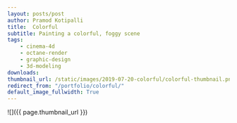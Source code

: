 ```yaml
---
layout: posts/post
author: Pramod Kotipalli
title:  Colorful
subtitle: Painting a colorful, foggy scene
tags:
    - cinema-4d
    - octane-render
    - graphic-design
    - 3d-modeling
downloads:
thumbnail_url: /static/images/2019-07-20-colorful/colorful-thumbnail.png
redirect_from: "/portfolio/colorful/"
default_image_fullwidth: True
---
```


![]({{ page.thumbnail_url }})

